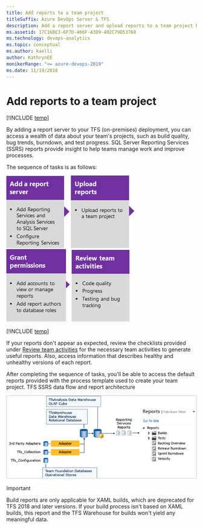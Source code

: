 ```yaml
---
title: Add reports to a team project 
titleSuffix: Azure DevOps Server & TFS    
description: Add a report server and upload reports to a team project hosted on an on-premises Team Foundation Server (TFS)  
ms.assetid: 17C16BE3-6F7D-466F-A3D9-402C79D53768  
ms.technology: devops-analytics
ms.topic: conceptual
ms.author: kaelli
author: KathrynEE
monikerRange: "<= azure-devops-2019" 
ms.date: 11/19/2018
---
```


# Add reports to a team project

[!INCLUDE [temp](../includes/tfs-report-platform-version.md)]

By adding a report server to your TFS (on-premises) deployment, you can access a wealth of data about your team's projects, such as build quality, bug trends, burndown, and test progress. SQL Server Reporting Services (SSRS) reports provide insight to help teams manage work and improve processes.

The sequence of tasks is as follows:

[![Add a report server](media/step-1-add-a-report-server.png)](add-a-report-server.md)
[![Upload reports](media/step-2-upload-reports.png)](upload-reports.md)
[![Grant permissions](media/step-3-grant-permissions.png)](grant-permissions-to-reports.md) 
[![Review team activities](media/step-4-review-team-activities.png)](review-team-activities-for-useful-reports.md)


[!INCLUDE [temp](../includes/tfs-header-17-15.md)]


If your reports don't appear as expected, review the checklists provided under [Review team activities](review-team-activities-for-useful-reports.md) for the necessary team activities to generate useful reports. Also, access information that describes healthy and unhealthy versions of each report.

After completing the sequence of tasks, you'll be able to access the default reports provided with the process template used to create your team project. 
TFS SSRS data flow and report architecture

![TFS SSRS data flow and report architecture](media/IC658337.png)

> [!IMPORTANT]  
> Build reports are only applicable for XAML builds, which are deprecated for TFS 2018 and later versions. If your build process isn't based on XAML builds, this report and the TFS Warehouse for builds won't yield any meaningful data.   